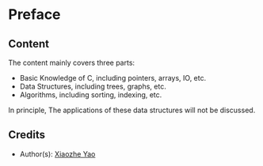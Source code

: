 # Preface


## Content

The content mainly covers three parts:

* Basic Knowledge of C, including pointers, arrays, IO, etc.
* Data Structures, including trees, graphs, etc.
* Algorithms, including sorting, indexing, etc.

In principle, The applications of these data structures will not be discussed.

## Credits

* Author(s): [Xiaozhe Yao](https://yaonotes.org)
